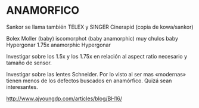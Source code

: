 ANAMORFICO
====================================

Sankor se llama también TELEX y SINGER
Cinerapid (copia de kowa/sankor)

Bolex Moller (baby)
iscomorphot (baby anamorphic) muy chulos
baby Hypergonar 1.75x anamorphic
Hypergonar

Investigar sobre los 1.5x y los 1.75x en relación al aspect ratio necesario y tamaño de sensor.

Investigar sobre las lentes Schneider. Por lo visto al ser mas «modernas» tienen menos de los defectos buscados en anamórfico. Quizá sean interesantes.


http://www.ajyoungdp.com/articles/blog/BH16/